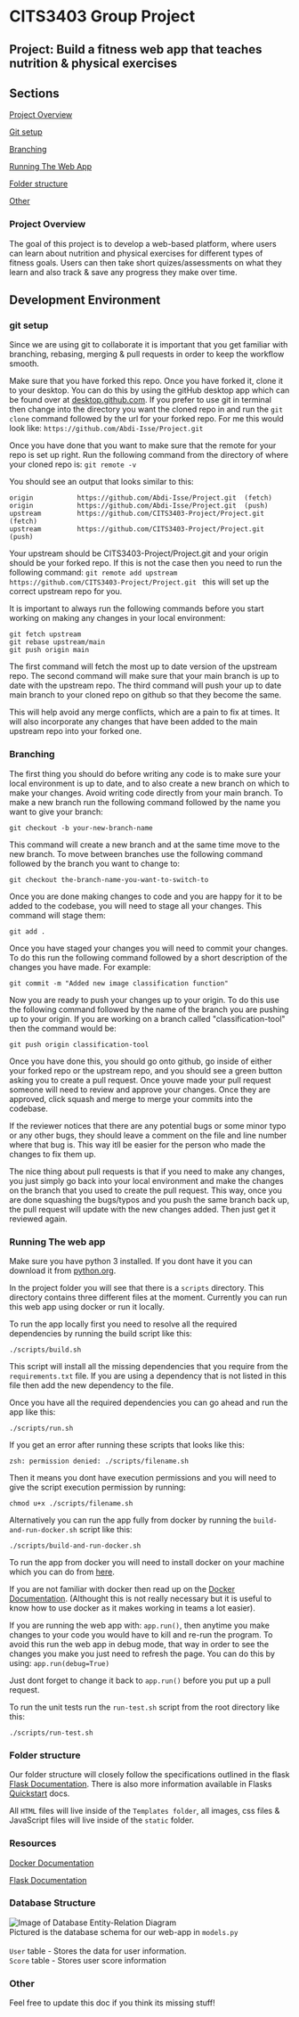 # CITS3403 Group Project

## Project: Build a fitness web app that teaches nutrition & physical exercises

## Sections

[Project Overview](#project-overview)

[Git setup](#gitsetup)

[Branching](#branching)

[Running The Web App](#running-the-web-app)

[Folder structure](#folder-structure)

[Other](#other)

### Project Overview
The goal of this project is to develop a web-based platform, where users can learn about nutrition and physical exercises for different types of fitness goals. Users can then take short quizes/assessments on what they learn and also track & save any progress they make over time.

## Development Environment

### git setup
Since we are using git to collaborate it is important that you get familiar with branching, rebasing, merging & pull requests in order to keep the workflow smooth.

Make sure that you have forked this repo. Once you have forked it, clone it to your desktop.
You can do this by using the gitHub desktop app which can be found over at [desktop.github.com](https://desktop.github.com/).
If you prefer to use git in terminal then change into the directory you want the cloned repo in and run the ```git clone``` command followed by the url for your forked repo. For me this would look like:
```https://github.com/Abdi-Isse/Project.git ```

Once you have done that you want to make sure that the remote for your repo is set up right. Run the following command from the directory of where your cloned repo is:
```git remote -v```

You should see an output that looks similar to this:
<pre><code>origin           https://github.com/Abdi-Isse/Project.git  (fetch)
origin           https://github.com/Abdi-Isse/Project.git  (push)
upstream         https://github.com/CITS3403-Project/Project.git  (fetch)
upstream         https://github.com/CITS3403-Project/Project.git  (push)</code></pre>

Your upstream should be  CITS3403-Project/Project.git and your origin should be your forked repo. If this is not the case then you need to run the following command:
```git remote add upstream  https://github.com/CITS3403-Project/Project.git ```
this will set up the correct upstream repo for you.

It is important to always run the following commands before you start working on making any changes in your local environment:

<pre><code>git fetch upstream
git rebase upstream/main
git push origin main
</code></pre>

The first command will fetch the most up to date version of the upstream repo.
The second command will make sure that your main branch is up to date with the upstream repo.
The third command will push your up to date main branch to your cloned repo on github so that they become the same.

This will help avoid any merge conflicts, which are a pain to fix at times. It will also incorporate any changes that have been added to the main upstream repo into your forked one.

### Branching

The first thing you should do before writing any code is to make sure your local environment is up to date, and to also create a new branch on which to make your changes. Avoid writing code directly from your main branch. To make a new branch run the following command followed by the name you want to give your branch:

```git checkout -b your-new-branch-name```

This command will create a new branch and at the same time move to the new branch. To move between branches use the following command followed by the branch you want to change to:

```git checkout the-branch-name-you-want-to-switch-to```

Once you are done making changes to code and you are happy for it to be added to the codebase, you will need to stage all your changes. This command will stage them:

```git add .```

Once you have staged your changes you will need to commit your changes. To do this run the following command followed by a short description of the changes you have made. For example:

```git commit -m "Added new image classification function"```

Now you are ready to push your changes up to your origin. To do this use the following command followed by the name of the branch you are pushing up to your origin. If you are working on a branch called "classification-tool" then the command would be:

```git push origin classification-tool```

Once you have done this, you should go onto github, go inside of either your forked repo or the upstream repo, and you should see a green button asking you to create a pull request. Once youve made your pull request someone will need to review and approve your changes. Once they are approved, click squash and merge to merge your commits into the codebase.

If the reviewer notices that there are any potential bugs or some minor typo or any other bugs, they should leave a comment on the file and line number where that bug is. This way itll be easier for the person who made the changes to fix them up.

The nice thing about pull requests is that if you need to make any changes, you just simply go back into your local environment and make the changes on the branch that you used to create the pull request. This way, once you are done squashing the bugs/typos and you push the same branch back up, the pull request will update with the new changes added. Then just get it reviewed again.

### Running The web app
Make sure you have python 3 installed. If you dont have it you can download it from [python.org](https://www.python.org/downloads/).

In the project folder you will see that there is a ```scripts``` directory. This directory contains three different files at the moment. Currently you can run this web app using docker or run it locally.

To run the app locally first you need to resolve all the required dependencies by running the build script like this:

```shell
./scripts/build.sh
```

This script will install all the missing dependencies that you require from the ```requirements.txt``` file. If you are using a dependency that is not listed in this file then add the new dependency to the file.

Once you have all the required dependencies you can go ahead and run the app like this:

```shell
./scripts/run.sh
```

If you get an error after running these scripts that looks like this:

```shell
zsh: permission denied: ./scripts/filename.sh
```

Then it means you dont have execution permissions and you will need to give the script execution permission by running:

```shell
chmod u+x ./scripts/filename.sh
```

Alternatively you can run the app fully from docker by running the ```build-and-run-docker.sh``` script like this:

```shell
./scripts/build-and-run-docker.sh
```

To run the app from docker you will need to install docker on your machine which you can do from [here](https://www.docker.com/products/docker-desktop).

If you are not familiar with docker then read up on the [Docker Documentation](https://docs.docker.com/get-started/overview/). (Althought this is not really necessary but it is useful to know how to use docker as it makes working in teams a lot easier).

If you are running the web app with: ```app.run()```, then anytime you make changes to your code you would have to kill and re-run the program. To avoid this run the web app in debug mode, that way in order to see the changes you make you just need to refresh the page. You can do this by using: ```app.run(debug=True)```

Just dont forget to change it back to ```app.run()``` before you put up a pull request.

To run the unit tests run the ```run-test.sh``` script from the root directory like this:

```shell
./scripts/run-test.sh
```

### Folder structure

Our folder structure will closely follow the specifications outlined in the flask [Flask Documentation](https://flask.palletsprojects.com/en/1.1.x/tutorial/layout/). There is also more information available in Flasks [Quickstart](https://flask.palletsprojects.com/en/1.1.x/quickstart/) docs.

All ```HTML``` files will live inside of the ```Templates folder```, all images, css files & JavaScript files will live inside of the ```static``` folder.

### Resources
[Docker Documentation](https://docs.docker.com/get-started/overview/)

[Flask Documentation](https://flask.palletsprojects.com/)

### Database Structure
![Image of Database Entity-Relation Diagram](https://i.imgur.com/HP6TeDm.png)<br />
Pictured is the database schema for our web-app in ```models.py``` <br />
<br />
```User``` table - Stores the data for user information.<br />
```Score``` table - Stores user score information <br />


### Other

Feel free to update this doc if you think its missing stuff!


